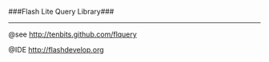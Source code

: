 ###Flash Lite Query Library###

----------
@see  http://tenbits.github.com/flquery

@IDE http://flashdevelop.org